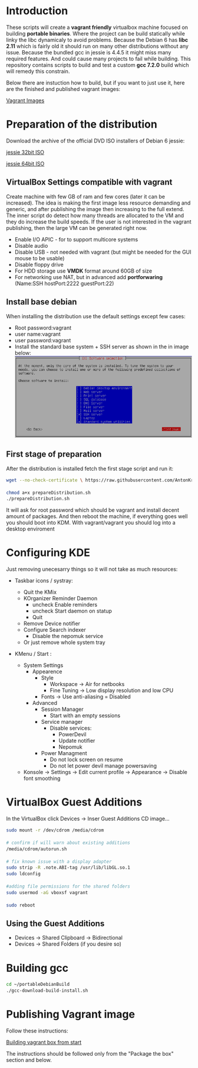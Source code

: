 # Introduction

These scripts will create a **vagrant friendly** virtualbox machine focused on building **portable binaries**. Where the project can be build statically while linky the libc dynamicaly to avoid problems. Because the Debian 6 has **libc 2.11** which is fairly old it should run on many other distributions without any issue. Because the bundled gcc in jessie is 4.4.5 it might miss many required features. And could cause many projects to fail while building. This repository contains scripts to build and test a custom **gcc 7.2.0** build which will remedy this constrain.

Below there are instuction how to build, but if you want to just use it, here are the finished and published vagrant images:

[Vagrant Images](https://app.vagrantup.com/antonkrug)

# Preparation of the distribution

Download the archive of the official DVD ISO installers of Debian 6 jessie:

[jessie 32bit ISO](https://cdimage.debian.org/cdimage/archive/6.0.10/i386/iso-dvd/)

[jessie 64bit ISO](https://cdimage.debian.org/cdimage/archive/6.0.10/amd64/iso-dvd/)

## VirtualBox Settings compatible with vagrant
Create machine with few GB of ram and few cores (later it can be increased). The idea is making the first image less resource demanding and generic, and after publishing the image then increasing to the full extend. The inner script do detect  how many threads are allocated to the VM and they do increase the build speeds. If the user is not interested in the vagrant publishing, then the large VM can be generated right now.
* Enable I/O APIC - for to support multicore systems
* Disable audio
* Disable USB - not needed with vagrant (but might be needed for the GUI mouse to be usable)
* Disable floppy drive
* For HDD storage use **VMDK** format around 60GB of size
* For networking use NAT, but in advanced add **portforwaring** (Name:SSH hostPort:2222 guestPort:22)

## Install base debian
When installing the distribution use the default settings except few cases:
* Root password:vagrant
* user name:vagrant
* user password:vagrant
* Install the standard base system + SSH server as shown in the in image below:
![screenshot of the package selection](/images/softwareSelection.png)

## First stage of preparation

After the distribution is installed fetch the first stage script and run it:

```bash
wget --no-check-certificate \ https://raw.githubusercontent.com/AntonKrug/portableDebianBuild/master/prepareDistribution.sh

chmod a+x prepareDistribution.sh
./prepareDistribution.sh
```

It will ask for root password which should be vagrant and install decent amount of packages. And then reboot the machine, if everything goes well you should boot into KDM. With vagrant/vagrant you should log into a desktop enviroment

# Configuring KDE
Just removing unecesarry things so it will not take as much resources:

* Taskbar icons / systray:
    * Quit the KMix
    * KOrganizer Reminder Daemon
        * uncheck Enable reminders
        * uncheck Start daemon on statup
        * Quit
    * Remove Device notifier
    * Configure Search indexer
        * Disable the nepomuk service
    * Or just remove whole system tray

* KMenu / Start :
    * System Settings
        * Appearence
            * Style
                * Workspace -> Air for netbooks
                * Fine Tuning -> Low display resolution and low CPU
            * Fonts -> Use anti-aliasing = Disabled
        * Advanced
            * Session Manager
                * Start with an empty sessions
            * Service manager
                * Disable services:
                    * PowerDevil
                    * Update notifier
                    * Nepomuk
            * Power Managment
                * Do not lock screen on resume
                * Do not let power devil manage powersaving
    * Konsole -> Settings -> Edit current profile -> Appearance -> Disable font smoothing

# VirtualBox Guest Additions

In the VirtualBox click Devices -> Inser Guest Additions CD image...

```bash
sudo mount -r /dev/cdrom /media/cdrom

# confirm if will warn about existing additions
/media/cdrom/autorun.sh 

# fix known issue with a display adapter
sudo strip -R .note.ABI-tag /usr/lib/libGL.so.1
sudo ldconfig

#adding file permissions for the shared folders
sudo usermod -aG vboxsf vagrant

sudo reboot
```

## Using the Guest Additions

* Devices -> Shared Clipboard -> Bidirectional
* Devices -> Shared Folders (if you desire so)

# Building gcc

```bash
cd ~/portableDebianBuild
./gcc-download-build-install.sh
```

# Publishing Vagrant image

Follow these instructions:

[Building vagrant box from start](https://www.engineyard.com/blog/building-a-vagrant-box-from-start-to-finish)

The instructions should be followed only from the "Package the box" section and below.

